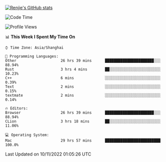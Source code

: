 [![Renjie's GitHub stats](https://github-readme-stats.vercel.app/api?username=liurenjie1024&show_icons=true&theme=chartreuse-dark)](https://github.com/anuraghazra/github-readme-stats)

<!--START_SECTION:waka-->
![Code Time](http://img.shields.io/badge/Code%20Time-314%20hrs%2054%20mins-blue)

![Profile Views](http://img.shields.io/badge/Profile%20Views-19-blue)

📊 **This Week I Spent My Time On** 

```text
⌚︎ Time Zone: Asia/Shanghai

💬 Programming Languages: 
Other                    26 hrs 39 mins      ██████████████████████░░░   88.94% 
Rust                     3 hrs 4 mins        ██░░░░░░░░░░░░░░░░░░░░░░░   10.23% 
C++                      6 mins              ░░░░░░░░░░░░░░░░░░░░░░░░░   0.39% 
Text                     2 mins              ░░░░░░░░░░░░░░░░░░░░░░░░░   0.15% 
textmate                 2 mins              ░░░░░░░░░░░░░░░░░░░░░░░░░   0.14%

🔥 Editors: 
Browser                  26 hrs 39 mins      ██████████████████████░░░   88.94% 
CLion                    3 hrs 18 mins       ██░░░░░░░░░░░░░░░░░░░░░░░   11.06%

💻 Operating System: 
Mac                      29 hrs 57 mins      █████████████████████████   100.0%

```


 Last Updated on 10/11/2022 01:05:26 UTC
<!--END_SECTION:waka-->

